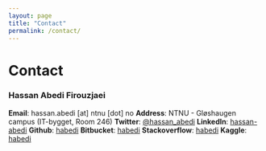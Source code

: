 ```yaml
---
layout: page
title: "Contact"
permalink: /contact/
---
```



# Contact

### Hassan Abedi Firouzjaei
**Email**: hassan.abedi [at] ntnu [dot] no
**Address**: NTNU - Gløshaugen campus (IT-bygget, Room 246)
**Twitter**: [@hassan_abedi](https://twitter.com/hassan_abedi)
**LinkedIn**: [hassan-abedi](https://www.linkedin.com/in/hassan-abedi)
**Github**:  [habedi](https://github.com/habedi)
**Bitbucket**:  [habedi](https://bitbucket.org/habedi/)
**Stackoverflow**: [habedi](https://stackoverflow.com/users/4414921/habedi)
**Kaggle**: [habedi](https://www.kaggle.com/habedi)